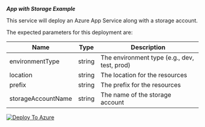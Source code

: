 ***App with Storage Example***

This service will deploy an Azure App Service along with a storage account.

The expected parameters for this deployment are:

| Name | Type | Description |
| --- | --- | --- |
| environmentType | string | The environment type (e.g., dev, test, prod) |
| location | string | The location for the resources |
| prefix | string | The prefix for the resources |
| storageAccountName | string | The name of the storage account |



[![Deploy To Azure](https://aka.ms/deploytoazurebutton)](https://portal.azure.com/#blade/Microsoft_Azure_CreateUIDef/CustomDeploymentBlade/uri/https%3A%2F%2Fgithub.com%2Fdanfsnet%2Fjhu-deployment%2Fblob%2Fmaster%2Fservices%2F1-app-with-storage%2Fazure-deploy.json/uiFormDefinitionUri/https%3A%2F%2Fgithub.com%2Fdanfsnet%2Fjhu-deployment%2Fblob%2Fmaster%2Fservices%2F1-app-with-storage%2FcreateUiDefinition.json)